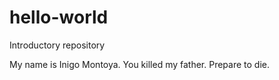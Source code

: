 # hello-world
Introductory repository

My name is Inigo Montoya. You killed my father. Prepare to die. 
